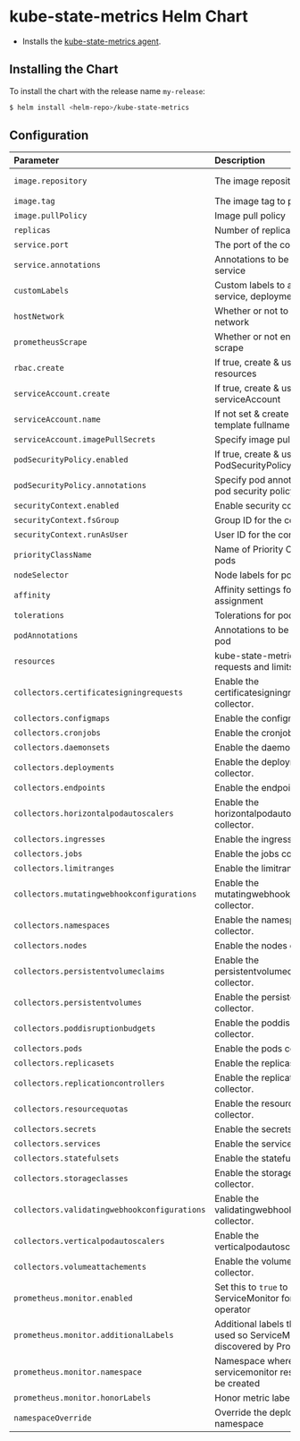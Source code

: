 # kube-state-metrics Helm Chart

* Installs the [kube-state-metrics agent](https://github.com/kubernetes/kube-state-metrics).

## Installing the Chart

To install the chart with the release name `my-release`:

```bash
$ helm install <helm-repo>/kube-state-metrics
```

## Configuration

| Parameter                                    | Description                                                                           | Default                                    |
|:---------------------------------------------|:--------------------------------------------------------------------------------------|:-------------------------------------------|
| `image.repository`                           | The image repository to pull from                                                     | quay.io/coreos/kube-state-metrics          |
| `image.tag`                                  | The image tag to pull from                                                            | `v1.9.4`                                   |
| `image.pullPolicy`                           | Image pull policy                                                                     | `IfNotPresent`                             |
| `replicas`                                   | Number of replicas                                                                    | `1`                                        |
| `service.port`                               | The port of the container                                                             | `8080`                                     |
| `service.annotations`                        | Annotations to be added to the service                                                | `{}`                                       |
| `customLabels`                               | Custom labels to apply to service, deployment and pods                                | `{}`                                       |
| `hostNetwork`                                | Whether or not to use the host network                                                | `false`                                    |
| `prometheusScrape`                           | Whether or not enable prom scrape                                                     | `true`                                     |
| `rbac.create`                                | If true, create & use RBAC resources                                                  | `true`                                     |
| `serviceAccount.create`                      | If true, create & use serviceAccount                                                  | `true`                                     |
| `serviceAccount.name`                        | If not set & create is true, use template fullname                                    |                                            |
| `serviceAccount.imagePullSecrets`            | Specify image pull secrets field                                                      | `[]`                                       |
| `podSecurityPolicy.enabled`                  | If true, create & use PodSecurityPolicy resources                                     | `false`                                    |
| `podSecurityPolicy.annotations`              | Specify pod annotations in the pod security policy                                    | {}                                         |
| `securityContext.enabled`                    | Enable security context                                                               | `true`                                     |
| `securityContext.fsGroup`                    | Group ID for the container                                                            | `65534`                                    |
| `securityContext.runAsUser`                  | User ID for the container                                                             | `65534`                                    |
| `priorityClassName`                          | Name of Priority Class to assign pods                                                 | `nil`                                      |
| `nodeSelector`                               | Node labels for pod assignment                                                        | {}                                         |
| `affinity`                                   | Affinity settings for pod assignment                                                  | {}                                         |
| `tolerations`                                | Tolerations for pod assignment                                                        | []                                         |
| `podAnnotations`                             | Annotations to be added to the pod                                                    | {}                                         |
| `resources`                                  | kube-state-metrics resource requests and limits                                       | {}                                         |
| `collectors.certificatesigningrequests`      | Enable the certificatesigningrequests collector.                                      | `true`                                     |
| `collectors.configmaps`                      | Enable the configmaps collector.                                                      | `true`                                     |
| `collectors.cronjobs`                        | Enable the cronjobs collector.                                                        | `true`                                     |
| `collectors.daemonsets`                      | Enable the daemonsets collector.                                                      | `true`                                     |
| `collectors.deployments`                     | Enable the deployments collector.                                                     | `true`                                     |
| `collectors.endpoints`                       | Enable the endpoints collector.                                                       | `true`                                     |
| `collectors.horizontalpodautoscalers`        | Enable the horizontalpodautoscalers collector.                                        | `true`                                     |
| `collectors.ingresses`                       | Enable the ingresses collector.                                                       | `true`                                     |
| `collectors.jobs`                            | Enable the jobs collector.                                                            | `true`                                     |
| `collectors.limitranges`                     | Enable the limitranges collector.                                                     | `true`                                     |
| `collectors.mutatingwebhookconfigurations`   | Enable the mutatingwebhookconfigurations collector.                                   | `false`                                    | 
| `collectors.namespaces`                      | Enable the namespaces collector.                                                      | `true`                                     |
| `collectors.nodes`                           | Enable the nodes collector.                                                           | `true`                                     |
| `collectors.persistentvolumeclaims`          | Enable the persistentvolumeclaims collector.                                          | `true`                                     |
| `collectors.persistentvolumes`               | Enable the persistentvolumes collector.                                               | `true`                                     |
| `collectors.poddisruptionbudgets`            | Enable the poddisruptionbudgets collector.                                            | `true`                                     |
| `collectors.pods`                            | Enable the pods collector.                                                            | `true`                                     |
| `collectors.replicasets`                     | Enable the replicasets collector.                                                     | `true`                                     |
| `collectors.replicationcontrollers`          | Enable the replicationcontrollers collector.                                          | `true`                                     |
| `collectors.resourcequotas`                  | Enable the resourcequotas collector.                                                  | `true`                                     |
| `collectors.secrets`                         | Enable the secrets collector.                                                         | `true`                                     |
| `collectors.services`                        | Enable the services collector.                                                        | `true`                                     |
| `collectors.statefulsets`                    | Enable the statefulsets collector.                                                    | `true`                                     |
| `collectors.storageclasses`                  | Enable the storageclasses collector.                                                  | `true`                                     |
| `collectors.validatingwebhookconfigurations` | Enable the validatingwebhookconfigurations collector.                                 | `false`                                    |
| `collectors.verticalpodautoscalers`          | Enable the verticalpodautoscalers collector.                                          | `false`                                    |
| `collectors.volumeattachements`              | Enable the volumeattachments collector.                                               | `false`                                    |
| `prometheus.monitor.enabled`                 | Set this to `true` to create ServiceMonitor for Prometheus operator                   | `false`                                    |
| `prometheus.monitor.additionalLabels`        | Additional labels that can be used so ServiceMonitor will be discovered by Prometheus | `{}`                                       |
| `prometheus.monitor.namespace`               | Namespace where servicemonitor resource should be created                             | `the same namespace as kube-state-metrics` |
| `prometheus.monitor.honorLabels`             | Honor metric labels                                                                   | `false`                                    |
| `namespaceOverride`                          | Override the deployment namespace                                                     | `""` (`Release.Namespace`)                 |
